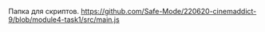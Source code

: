 Папка для скриптов.
https://github.com/Safe-Mode/220620-cinemaddict-9/blob/module4-task1/src/main.js
